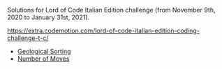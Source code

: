
Solutions for Lord of Code Italian Edition challenge (from November 9th, 2020 to January 31st, 2021).

https://extra.codemotion.com/lord-of-code-italian-edition-coding-challenge-t-c/

* [Geological Sorting](it/polentino911/locie/geologicalSorting/README.md)
* [Number of Moves](it/polentino911/locie/numberOfMoves/README.md)
